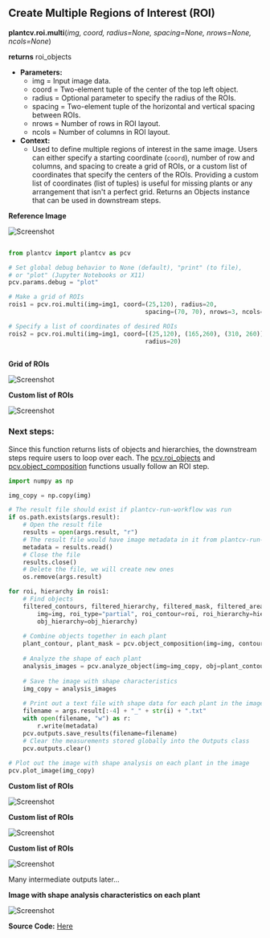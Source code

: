 ## Create Multiple Regions of Interest (ROI) 

**plantcv.roi.multi**(*img, coord, radius=None, spacing=None, nrows=None, ncols=None*)

**returns** roi_objects

- **Parameters:**
    - img            = Input image data.
    - coord          = Two-element tuple of the center of the top left object.
    - radius         = Optional parameter to specify the radius of the ROIs.
    - spacing        = Two-element tuple of the horizontal and vertical spacing between ROIs.
    - nrows          = Number of rows in ROI layout.
    - ncols          = Number of columns in ROI layout.
- **Context:**
    - Used to define multiple regions of interest in the same image. Users can either specify a
      starting coordinate (`coord`), number of row and columns, and spacing to create a grid of ROIs,
      or a custom list of coordinates that specify the centers of the ROIs. Providing a custom list 
      of coordinates (list of tuples) is useful for missing plants or any arrangement that isn't 
      a perfect grid. Returns an Objects instance that can be used in downstream steps. 

**Reference Image**

![Screenshot](img/documentation_images/multi/original_multi_image.jpg)

```python

from plantcv import plantcv as pcv

# Set global debug behavior to None (default), "print" (to file), 
# or "plot" (Jupyter Notebooks or X11)
pcv.params.debug = "plot"

# Make a grid of ROIs 
rois1 = pcv.roi.multi(img=img1, coord=(25,120), radius=20, 
                                      spacing=(70, 70), nrows=3, ncols=6)

# Specify a list of coordinates of desired ROIs 
rois2 = pcv.roi.multi(img=img1, coord=[(25,120), (165,260), (310, 260)], 
                                      radius=20)
                                      
```

**Grid of ROIs**

![Screenshot](img/documentation_images/multi/grid_roi.jpg)

**Custom list of ROIs** 

![Screenshot](img/documentation_images/multi/custom_list_roi.jpg)

### Next steps:

Since this function returns lists of objects and hierarchies, the downstream steps require users to loop 
over each. The [pcv.roi_objects](roi_objects.md) and [pcv.object_composition](object_composition.md) functions usually 
follow an ROI step.

```python
import numpy as np 

img_copy = np.copy(img)

# The result file should exist if plantcv-run-workflow was run
if os.path.exists(args.result):
    # Open the result file
    results = open(args.result, "r")
    # The result file would have image metadata in it from plantcv-run-workflow, read it into memory
    metadata = results.read()
    # Close the file
    results.close()
    # Delete the file, we will create new ones
    os.remove(args.result)

for roi, hierarchy in rois1:
    # Find objects
    filtered_contours, filtered_hierarchy, filtered_mask, filtered_area = pcv.roi_objects(
        img=img, roi_type="partial", roi_contour=roi, roi_hierarchy=hierarchy, object_contour=obj, 
        obj_hierarchy=obj_hierarchy)
    
    # Combine objects together in each plant     
    plant_contour, plant_mask = pcv.object_composition(img=img, contours=filtered_contours, hierarchy=filtered_hierarchy)        
    
    # Analyze the shape of each plant 
    analysis_images = pcv.analyze_object(img=img_copy, obj=plant_contour, mask=plant_mask)
    
    # Save the image with shape characteristics 
    img_copy = analysis_images
    
    # Print out a text file with shape data for each plant in the image 
    filename = args.result[:-4] + "_" + str(i) + ".txt" 
    with open(filename, "w") as r:
        r.write(metadata)
    pcv.outputs.save_results(filename=filename)
    # Clear the measurements stored globally into the Outputs class
    pcv.outputs.clear()
    
# Plot out the image with shape analysis on each plant in the image 
pcv.plot_image(img_copy)
```
**Custom list of ROIs** 

![Screenshot](img/documentation_images/multi/first_plant_mask.jpg)

**Custom list of ROIs** 

![Screenshot](img/documentation_images/multi/first_plant_object.jpg)

**Custom list of ROIs** 

![Screenshot](img/documentation_images/multi/first_plant_shape.jpg)

Many intermediate outputs later... 

**Image with shape analysis characteristics on each plant** 

![Screenshot](img/documentation_images/multi/multi_plants_shape.jpg)

**Source Code:** [Here](https://github.com/danforthcenter/plantcv/blob/main/plantcv/plantcv/roi/roi_methods.py)
